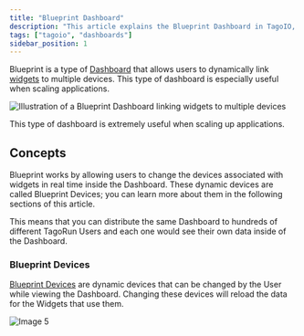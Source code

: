 ```yaml
---
title: "Blueprint Dashboard"
description: "This article explains the Blueprint Dashboard in TagoIO, describing how it links widgets to multiple devices for scalable applications and introduces the core concept of Blueprint Devices."
tags: ["tagoio", "dashboards"]
sidebar_position: 1
---
```

Blueprint is a type of [Dashboard](/docs/tagoio/dashboards/) that allows users to dynamically link [widgets](/docs/tagoio/widgets/) to multiple devices. This type of dashboard is especially useful when scaling applications.

![Illustration of a Blueprint Dashboard linking widgets to multiple devices](/docs_imagem/tagoio/blueprint-dashboard-2.gif)

This type of dashboard is extremely useful when scaling up applications.

## Concepts

Blueprint works by allowing users to change the devices associated with widgets in real time inside the Dashboard. These dynamic devices are called Blueprint Devices; you can learn more about them in the following sections of this article.

This means that you can distribute the same Dashboard to hundreds of different TagoRun Users and each one would see their own data inside of the Dashboard.

### Blueprint Devices

[Blueprint Devices](/tagoio/devices/blueprint-devices-entities.md) are dynamic devices that can be changed by the User while viewing the Dashboard. Changing these devices will reload the data for the Widgets that use them.

![Image 5](/docs_imagem/tagoio/1592330671692-dtA.png)
